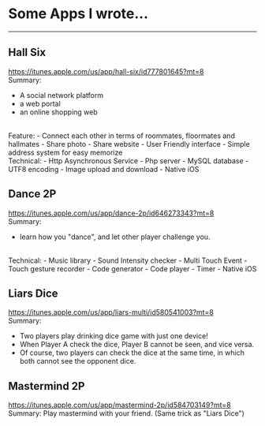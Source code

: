 # Some Apps I wrote...

*** 

## Hall Six
https://itunes.apple.com/us/app/hall-six/id777801645?mt=8
<br>
Summary:
- A social network platform
- a web portal
- an online shopping web
<br>
Feature:
- Connect each other in terms of
roommates, floormates and hallmates
- Share photo
- Share website
- User Friendly interface
- Simple address system for easy memorize
<br>
Technical:
- Http Asynchronous Service
- Php server
- MySQL database
- UTF8 encoding
- Image upload and download
- Native iOS


## Dance 2P
https://itunes.apple.com/us/app/dance-2p/id646273343?mt=8
<br>
Summary:
- learn how you "dance",
and let other player challenge you.
<br>
Technical:
- Music library
- Sound Intensity checker
- Multi Touch Event
- Touch gesture recorder
- Code generator
- Code player
- Timer
- Native iOS


## Liars Dice
https://itunes.apple.com/us/app/liars-multi/id580541003?mt=8
<br>
Summary:
- Two players play drinking dice game with just one device!
- When Player A check the dice,
Player B cannot be seen,
and vice versa.
- Of course, two players can check the dice at the same time,
in which both cannot see the opponent dice.


## Mastermind 2P
https://itunes.apple.com/us/app/mastermind-2p/id584703149?mt=8
<br>
Summary:
Play mastermind with your friend.
(Same trick as "Liars Dice")
